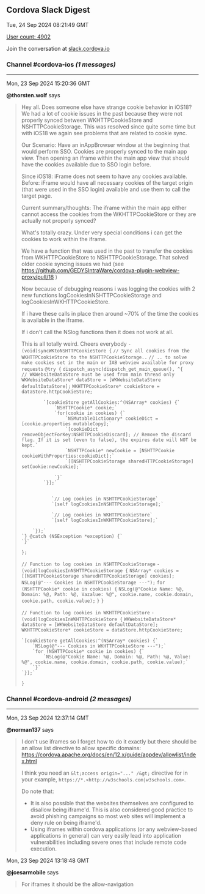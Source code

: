 ## Cordova Slack Digest
Tue, 24 Sep 2024 08:21:49 GMT

[User count: 4902](https://cordova.slack.com/)


Join the conversation at [slack.cordova.io](http://slack.cordova.io/)

### __Channel #cordova-ios__ _(1 messages)_
---

Mon, 23 Sep 2024 15:20:36 GMT

__@thorsten.wolf__ says 
> Hey all. Does someone else have strange cookie behavior in iOS18? We had a lot of cookie issues in the past because they were not properly synced between WKHTTPCookieStore and NSHTTPCookieStorage. This was resolved since quite some time but with iOS18 we again see problems that are related to cookie sync.
> 
> Our Scenario:
> Have an inAppBrowser window at the beginning that would perform SSO.
> Cookies are properly synced to the main app view.
> Then opening an iframe within the main app view that should have the cookies available due to SSO login before.
> 
> Since iOS18: iFrame does not seem to have any cookies available.
> Before: iFrame would have all necessary cookies of the target origin (that were used in the SSO login) available and use them to call the target page.
> 
> Current summary/thoughts:
> The iframe within the main app either cannot access the cookies from the WKHTTPCookieStore or they are actually not properly synced?
> 
> 
> What's totally crazy. Under very special conditions i can get the cookies to work within the iframe.
> 
> We have a function that was used in the past to transfer the cookies from WKHTTPCookieStore to NSHTTPCookieStorage. That solved older cookie syncing issues we had (see <https://github.com/GEDYSIntraWare/cordova-plugin-webview-proxy/pull/18> )
> 
> Now because of debugging reasons i was logging the cookies with 2 new functions logCookiesInNSHTTPCookieStorage and logCookiesInWKHTTPCookieStore.
> 
> If i have these calls in place then around ~70% of the time the cookies is available in the iframe.
> 
> If i don't call the NSlog functions then it does not work at all.
> 
> This is all totally weird.
> Cheers everybody
> `-(void)syncWKtoNSHTTPCookieStore {`
>     `// Sync all cookies from the WKHTTPCookieStore to the NSHTTPCookieStorage..`
>     `// .. to solve make cookies set in the main or IAB webview available for proxy requests`
>     `@try {`
>         `dispatch_async(dispatch_get_main_queue(), ^{    // WKWebsiteDataStore must be used from main thread only`
>             `WKWebsiteDataStore* dataStore = [WKWebsiteDataStore defaultDataStore];`
>             `WKHTTPCookieStore* cookieStore = dataStore.httpCookieStore;`
>             
>             `[cookieStore getAllCookies:^(NSArray* cookies) {`
>                 `NSHTTPCookie* cookie;`
>                 `for(cookie in cookies) {`
>                     `NSMutableDictionary* cookieDict = [cookie.properties mutableCopy];`
>                     `[cookieDict removeObjectForKey:NSHTTPCookieDiscard]; // Remove the discard flag. If it is set (even to false), the expires date will NOT be kept.`
>                     `NSHTTPCookie* newCookie = [NSHTTPCookie cookieWithProperties:cookieDict];`
>                     `[[NSHTTPCookieStorage sharedHTTPCookieStorage] setCookie:newCookie];`
>                     
>                 `}`
>             `}];`
>             
>             
>                `// Log cookies in NSHTTPCookieStorage`
>                `[self logCookiesInNSHTTPCookieStorage];`
> 
>                `// Log cookies in WKHTTPCookieStore`
>                `[self logCookiesInWKHTTPCookieStore];`
>             
>         `});`
>     `} @catch (NSException *exception) {`
>     `}`
> 
> 
> 
> `};`
> 
> `// Function to log cookies in NSHTTPCookieStorage`
> `-(void)logCookiesInNSHTTPCookieStorage {`
>     `NSArray* cookies = [[NSHTTPCookieStorage sharedHTTPCookieStorage] cookies];`
>     `NSLog(@"--- Cookies in NSHTTPCookieStorage ---");`
>     `for (NSHTTPCookie* cookie in cookies) {`
>         `NSLog(@"Cookie Name: %@, Domain: %@, Path: %@, Vazalue: %@", cookie.name, cookie.domain, cookie.path, cookie.value);`
>     `}`
> `}`
> 
> `// Function to log cookies in WKHTTPCookieStore`
> `-(void)logCookiesInWKHTTPCookieStore {`
>     `WKWebsiteDataStore* dataStore = [WKWebsiteDataStore defaultDataStore];`
>     `WKHTTPCookieStore* cookieStore = dataStore.httpCookieStore;`
> 
>     `[cookieStore getAllCookies:^(NSArray* cookies) {`
>         `NSLog(@"--- Cookies in WKHTTPCookieStore ---");`
>         `for (NSHTTPCookie* cookie in cookies) {`
>             `NSLog(@"Cookie Name: %@, Domain: %@, Path: %@, Value: %@", cookie.name, cookie.domain, cookie.path, cookie.value);`
>         `}`
>     `}];`
> `}`
> 

### __Channel #cordova-android__ _(2 messages)_
---

Mon, 23 Sep 2024 12:37:14 GMT

__@norman137__ says 
> I don't use iframes so I forget how to do it exactly but there should be an allow list directive to allow specific domains: <https://cordova.apache.org/docs/en/12.x/guide/appdev/allowlist/index.html>
> 
> I think you need an `&lt;access origin="..." /&gt;` directive for in your example, `https://*.<http://w3schools.com|w3schools.com>`.
> 
> Do note that:
> 
> - It is also possible that the websites themselves are configured to disallow being iframe'd. This is also considered good practice to avoid phishing campaigns so most web sites will implement a deny rule on being iframe'd.
> - Using iframes within cordova applications (or any webview-based applications in general) can very easily lead into application vulnerabilities including severe ones that include remote code execution.
> 

Mon, 23 Sep 2024 13:18:48 GMT

__@jcesarmobile__ says 
> For iframes it should be the allow-navigation 
> 
